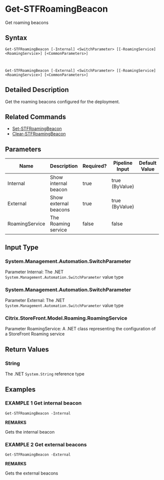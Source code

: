 ﻿# Get-STFRoamingBeacon

Get roaming beacons

## Syntax

```
Get-STFRoamingBeacon [-Internal] <SwitchParameter> [[-RoamingService] <RoamingService>] [<CommonParameters>]



Get-STFRoamingBeacon [-External] <SwitchParameter> [[-RoamingService] <RoamingService>] [<CommonParameters>]
```

## Detailed Description

Get the roaming beacons configured for the deployment.

## Related Commands

* [Set-STFRoamingBeacon](./Set-STFRoamingBeacon)
* [Clear-STFRoamingBeacon](./Clear-STFRoamingBeacon)

## Parameters

| Name   | Description | Required? | Pipeline Input | Default Value |
| --- | --- | --- | --- | --- |
|Internal|Show internal beacon|true|true (ByValue)| |
|External|Show external beacons|true|true (ByValue)| |
|RoamingService|The Roaming service|false|false| |

## Input Type

### System.Management.Automation.SwitchParameter

Parameter Internal: The .NET `System.Management.Automation.SwitchParameter` value type

### System.Management.Automation.SwitchParameter

Parameter External: The .NET `System.Management.Automation.SwitchParameter` value type

### Citrix.StoreFront.Model.Roaming.RoamingService

Parameter RoamingService: A .NET class representing the configuration of a StoreFront Roaming service

## Return Values

### String

The .NET `System.String` reference type

## Examples

### EXAMPLE 1 Get internal beacon

```
Get-STFRoamingBeacon -Internal
```

**REMARKS**

Gets the internal beacon

### EXAMPLE 2 Get external beacons

```
Get-STFRoamingBeacon -External
```

**REMARKS**

Gets the external beacons
